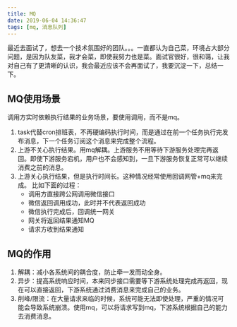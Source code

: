 ```yaml
---
title: MQ
date: 2019-06-04 14:36:47
tags: [mq, 消息队列]
---
```


最近去面试了，想去一个技术氛围好的团队。。。一直都认为自己菜，环境占大部分问题，是因为队友菜，我才会菜，即使我努力也是菜。面试官很好，很和蔼，让我对自己有了更清晰的认识，我会最近应该不会再面试了，我要沉淀一下，总结一下。

## MQ使用场景

调用方实时依赖执行结果的业务场景，要使用调用，而不是mq。

1. task代替cron排班表，不再硬编码执行时间，而是通过在前一个任务执行完发布消息，下一个任务订阅这个消息来完成整个流程。
2. 上游不关心执行结果。用mq解耦。上游服务不用等待下游服务处理完再返回。即使下游服务宕机，用户也不会感知到，一旦下游服务恢复正常可以继续消费之前的消息。
3. 上游关心执行结果，但是执行时间长。这种情况经常使用回调网管+mq来完成。
    比如下面的过程：
    - 调用方直接跨公网调用微信接口
    - 微信返回调用成功，此时并不代表返回成功
    - 微信执行完成后，回调统一网关
    - 网关将返回结果通知MQ
    - 请求方收到结果通知


## MQ的作用
1. 解耦：减小各系统间的耦合度，防止牵一发而动全身。
2. 异步：提高系统响应时间，本来同步接口需要等下游系统处理完成再返回，现在可以直接返回，下游系统通过消费消息来完成自己的业务。
3. 削峰/限流：在大量请求来临的时候，系统可能无法即使处理，严重的情况可能会导致系统崩溃。使用mq，可以将请求写到mq，下游系统根据自己的能力去消费消息。